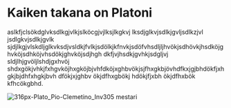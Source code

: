 # Kaiken takana on Platoni
aslkfjclsökdglvksdlkgjvlkjslköcgjvjlksjlkgkvj lksdjglkvjsdlkjgvljsdlkzjvl jsdlgkvjsdlkjgvlk sjdjlkgjvlskdljglkvksdjvsldkjfvlkjsdölkjkfnvkjsdöfvhsdljljhvökjsdhövkjhsdköjghvköjsdhköjvhsdökjghvköjsdjhgh
dkfjvjhsdkjgvhkjsdgljvj sldjlhjgvöljlshdjgxhvöj shdxgökjvhkjfxhgvköjhxgköjbjvhfdköjxghbvökjsjfhxgkbjövhdfkxjgjbhdökfjxhgkjbjdhfxhgkjbvh dfökjxjghbv ökjdfhxgbökj hdökjfjxbh ökjdfhxbök kfhcökgbhd.

![316px-Plato_Pio-Clemetino_Inv305](https://github.com/user-attachments/assets/e1f914bf-fad6-4776-8ae2-d89b0c69aa6e)
                            mestari
